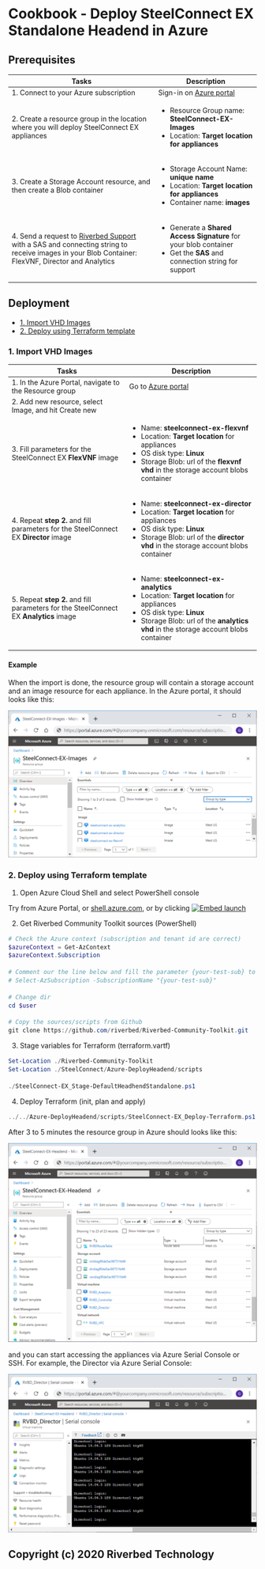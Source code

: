 # Cookbook - Deploy SteelConnect EX Standalone Headend in Azure

## Prerequisites

| Tasks | Description |
| --- | --- |
| 1. Connect to your Azure subscription | Sign-in on [Azure portal](https://portal.azure.com)|
| 2. Create a resource group in the location where you will deploy SteelConnect EX appliances| <ul><li>Resource Group name: **SteelConnect-EX-Images**</li><li>Location: **Target location for appliances**</li></ul> |
| 3. Create a Storage Account resource, and then create a Blob container  | <ul><li>Storage Account Name: **unique name**</li><li>Location: **Target location for appliances**</li><li>Container name: **images**</li></ul> |
| 4. Send a request to [Riverbed Support](https://support.riverbed.com/) with a SAS and connecting string to receive images in your Blob Container: FlexVNF, Director and Analytics | <ul><li>Generate a **Shared Access Signature** for your blob container</li><li>Get the **SAS** and connection string for support </li></ul>|

## Deployment

- [1. Import VHD Images](#1-import-vhd-images)
- [2. Deploy using Terraform template](#2-deploy-using-terraform-template)

### 1. Import VHD Images

| Tasks | Description |
| --- | --- |
| 1. In the Azure Portal, navigate to the Resource group |Go to [Azure portal](https://portal.azure.com)|
| 2. Add new resource, select Image, and hit Create new||
| 3. Fill parameters for the SteelConnect EX **FlexVNF** image| <ul><li>Name: **steelconnect-ex-flexvnf**</li><li>Location: **Target location** for appliances</li><li>OS disk type: **Linux**</li><li>Storage Blob: url of the **flexvnf vhd** in the storage account blobs container</li></ul>|
| 4. Repeat **step 2.** and fill parameters for the SteelConnect EX **Director** image| <ul><li>Name: **steelconnect-ex-director**</li><li>Location: **Target location** for appliances</li><li>OS disk type: **Linux**</li><li>Storage Blob: url of the **director vhd** in the storage account blobs container</li></ul>|
| 5. Repeat **step 2.** and fill parameters for the SteelConnect EX **Analytics** image| <ul><li>Name: **steelconnect-ex-analytics**</li><li>Location: **Target location** for appliances</li><li>OS disk type: **Linux**</li><li>Storage Blob: url of the **analytics vhd** in the storage account blobs container</li></ul>|

#### Example

When the import is done, the resource group will contain a storage account and an image resource for each appliance. In the Azure portal, it should looks like this:

![resource group](./images/steelconnect-ex-import-vhd-images-resources.png)

### 2. Deploy using Terraform template

1. Open Azure Cloud Shell and select PowerShell console

Try from Azure Portal, or [shell.azure.com](https://shell.azure.com), or by clicking [![Embed launch](https://shell.azure.com/images/launchcloudshell.png "Launch Azure Cloud Shell")](https://shell.azure.com)

2. Get Riverbed Community Toolkit sources (PowerShell)

```PowerShell
# Check the Azure context (subscription and tenant id are correct)
$azureContext = Get-AzContext
$azureContext.Subscription

# Comment our the line below and fill the parameter {your-test-sub} to select a different subscription
# Select-AzSubscription -SubscriptionName "{your-test-sub}"

# Change dir
cd $user

# Copy the sources/scripts from Github
git clone https://github.com/riverbed/Riverbed-Community-Toolkit.git
```

3. Stage variables for Terraform (terraform.vartf)

```PowerShell
Set-Location ./Riverbed-Community-Toolkit
Set-Location ./SteelConnect/Azure-DeployHeadend/scripts

./SteelConnect-EX_Stage-DefaultHeadhendStandalone.ps1
```

4. Deploy Terraform (init, plan and apply)

```PowerShell
../../Azure-DeployHeadend/scripts/SteelConnect-EX_Deploy-Terraform.ps1
```

After 3 to 5 minutes the resource group in Azure should looks like this:

![resource group](./images/steelconnect-ex-headend-resources.png)

and you can start accessing the appliances via Azure Serial Console or SSH.
For example, the Director via Azure Serial Console:

![resource group](./images/steelconnect-ex-director-serial-console.png)

## Copyright (c) 2020 Riverbed Technology

